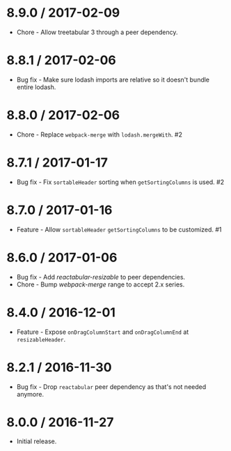 8.9.0 / 2017-02-09
==================

  * Chore - Allow treetabular 3 through a peer dependency.

8.8.1 / 2017-02-06
==================

  * Bug fix - Make sure lodash imports are relative so it doesn't bundle entire lodash.

8.8.0 / 2017-02-06
==================

  * Chore - Replace `webpack-merge` with `lodash.mergeWith`. #2

8.7.1 / 2017-01-17
==================

  * Bug fix - Fix `sortableHeader` sorting when `getSortingColumns` is used. #2

8.7.0 / 2017-01-16
==================

  * Feature - Allow `sortableHeader` `getSortingColumns` to be customized. #1

8.6.0 / 2017-01-06
==================

  * Bug fix - Add *reactabular-resizable* to peer dependencies.
  * Chore - Bump *webpack-merge* range to accept 2.x series.

8.4.0 / 2016-12-01
==================

  * Feature - Expose `onDragColumnStart` and `onDragColumnEnd` at `resizableHeader`.

8.2.1 / 2016-11-30
==================

  * Bug fix - Drop `reactabular` peer dependency as that's not needed anymore.

8.0.0 / 2016-11-27
==================

  * Initial release.

